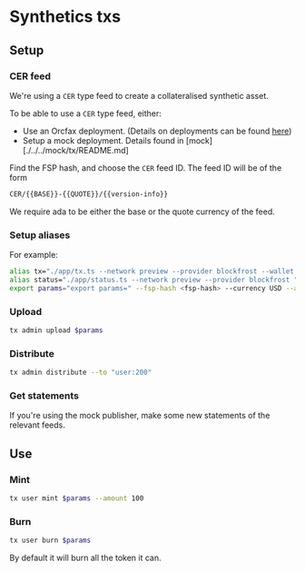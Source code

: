 # Synthetics txs

## Setup 

### CER feed

We're using a `CER` type feed to create a collateralised synthetic asset. 

To be able to use a `CER` type feed, either:

- Use an Orcfax deployment. (Details on deployments can be found [here][deployments])
- Setup a mock deployment. Details found in [mock][./../../mock/tx/README.md]

[deployments]: todo

Find the FSP hash, and choose the `CER` feed ID. 
The feed ID will be of the form 

```sh
CER/{{BASE}}-{{QUOTE}}/{{version-info}}
```

We require ada to be either the base or the quote currency of the feed.

### Setup aliases 

For example:

```sh
alias tx="./app/tx.ts --network preview --provider blockfrost --wallet "
alias status="./app/status.ts --network preview --provider blockfrost "
export params="export params=" --fsp-hash <fsp-hash> --currency USD --ada-is-base "
```

### Upload 

```sh
tx admin upload $params
```

### Distribute 

```sh
tx admin distribute --to "user:200"
```

### Get statements

If you're using the mock publisher, make some new statements of the relevant feeds.

## Use

### Mint 

```sh
tx user mint $params --amount 100
```

### Burn

```sh
tx user burn $params
```

By default it will burn all the token it can. 
